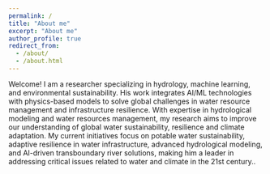 ```yaml
---
permalink: /
title: "About me"
excerpt: "About me"
author_profile: true
redirect_from: 
  - /about/
  - /about.html
---
```


Welcome! I am a researcher specializing in hydrology, machine learning, and environmental sustainability. His work integrates AI/ML technologies with physics-based models to solve global challenges in water resource management and infrastructure resilience. With expertise in hydrological modeling and water resources management, my research aims to improve our understanding of global water sustainability, resilience and climate adaptation. My current initiatives focus on potable water sustainability, adaptive resilience in water infrastructure, advanced hydrological modeling, and AI-driven transboundary river solutions, making him a leader in addressing critical issues related to water and climate in the 21st century..

<!-- I earned my PhD in Political Science from the
[University *of* North Carolina *at* Chapel Hill](https://www.unc.edu) and my
BA in Political Science from [Haverford College](https://www.haverford.edu).
My academic work has been [published](publications) in the
*American Political Science Review*, *International Studies Quarterly*,
*Conflict Management and Peace Science*, and
*Political Science Research and Methods*, among other outlets. This
[research](research) explores the causes and consequences of political violence
using a broad variety of methods such as latent variable models, geospatial
analysis, and big data. I have [taught](teaching) quantitative methodology and
international relations, and am a certified instructor with
[The Carpentries](https://carpentries.org). -->